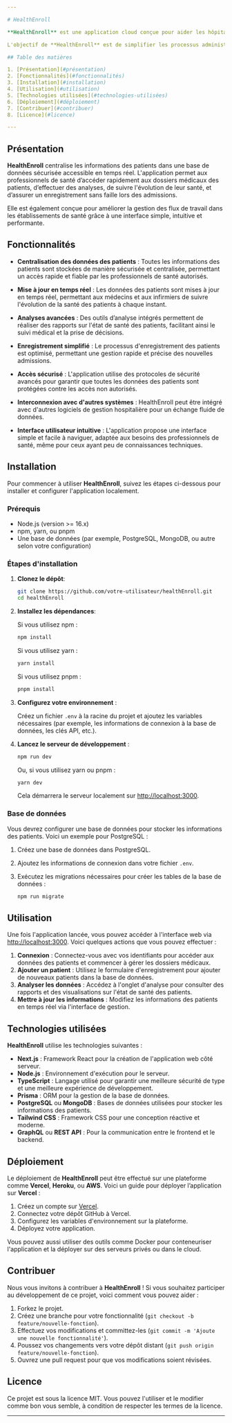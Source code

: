 ```yaml
---

# HealthEnroll

**HealthEnroll** est une application cloud conçue pour aider les hôpitaux, cliniques et autres établissements de santé à centraliser les données des patients, analyser leur état de santé, et faciliter l'enregistrement et la gestion des informations médicales en temps réel.

L'objectif de **HealthEnroll** est de simplifier les processus administratifs et médicaux tout en améliorant la qualité des soins et l'efficacité des workflows hospitaliers.

## Table des matières

1. [Présentation](#présentation)
2. [Fonctionnalités](#fonctionnalités)
3. [Installation](#installation)
4. [Utilisation](#utilisation)
5. [Technologies utilisées](#technologies-utilisées)
6. [Déploiement](#déploiement)
7. [Contribuer](#contribuer)
8. [Licence](#licence)

---
```


## Présentation

**HealthEnroll** centralise les informations des patients dans une base de données sécurisée accessible en temps réel. L'application permet aux professionnels de santé d’accéder rapidement aux dossiers médicaux des patients, d’effectuer des analyses, de suivre l'évolution de leur santé, et d’assurer un enregistrement sans faille lors des admissions. 

Elle est également conçue pour améliorer la gestion des flux de travail dans les établissements de santé grâce à une interface simple, intuitive et performante.

## Fonctionnalités

- **Centralisation des données des patients** : Toutes les informations des patients sont stockées de manière sécurisée et centralisée, permettant un accès rapide et fiable par les professionnels de santé autorisés.
  
- **Mise à jour en temps réel** : Les données des patients sont mises à jour en temps réel, permettant aux médecins et aux infirmiers de suivre l'évolution de la santé des patients à chaque instant.

- **Analyses avancées** : Des outils d’analyse intégrés permettent de réaliser des rapports sur l'état de santé des patients, facilitant ainsi le suivi médical et la prise de décisions.

- **Enregistrement simplifié** : Le processus d'enregistrement des patients est optimisé, permettant une gestion rapide et précise des nouvelles admissions.

- **Accès sécurisé** : L'application utilise des protocoles de sécurité avancés pour garantir que toutes les données des patients sont protégées contre les accès non autorisés.

- **Interconnexion avec d'autres systèmes** : HealthEnroll peut être intégré avec d'autres logiciels de gestion hospitalière pour un échange fluide de données.

- **Interface utilisateur intuitive** : L'application propose une interface simple et facile à naviguer, adaptée aux besoins des professionnels de santé, même pour ceux ayant peu de connaissances techniques.

## Installation

Pour commencer à utiliser **HealthEnroll**, suivez les étapes ci-dessous pour installer et configurer l'application localement.

### Prérequis

- Node.js (version >= 16.x)
- npm, yarn, ou pnpm
- Une base de données (par exemple, PostgreSQL, MongoDB, ou autre selon votre configuration)

### Étapes d'installation

1. **Clonez le dépôt**:

   ```bash
   git clone https://github.com/votre-utilisateur/healthEnroll.git
   cd healthEnroll
   ```

2. **Installez les dépendances**:

   Si vous utilisez npm :

   ```bash
   npm install
   ```

   Si vous utilisez yarn :

   ```bash
   yarn install
   ```

   Si vous utilisez pnpm :

   ```bash
   pnpm install
   ```

3. **Configurez votre environnement** :

   Créez un fichier `.env` à la racine du projet et ajoutez les variables nécessaires (par exemple, les informations de connexion à la base de données, les clés API, etc.).

4. **Lancez le serveur de développement** :

   ```bash
   npm run dev
   ```

   Ou, si vous utilisez yarn ou pnpm :

   ```bash
   yarn dev
   ```

   Cela démarrera le serveur localement sur [http://localhost:3000](http://localhost:3000).

### Base de données

Vous devrez configurer une base de données pour stocker les informations des patients. Voici un exemple pour PostgreSQL :

1. Créez une base de données dans PostgreSQL.
2. Ajoutez les informations de connexion dans votre fichier `.env`.
3. Exécutez les migrations nécessaires pour créer les tables de la base de données :

   ```bash
   npm run migrate
   ```

## Utilisation

Une fois l'application lancée, vous pouvez accéder à l'interface web via [http://localhost:3000](http://localhost:3000). Voici quelques actions que vous pouvez effectuer :

1. **Connexion** : Connectez-vous avec vos identifiants pour accéder aux données des patients et commencer à gérer les dossiers médicaux.
2. **Ajouter un patient** : Utilisez le formulaire d'enregistrement pour ajouter de nouveaux patients dans la base de données.
3. **Analyser les données** : Accédez à l'onglet d'analyse pour consulter des rapports et des visualisations sur l'état de santé des patients.
4. **Mettre à jour les informations** : Modifiez les informations des patients en temps réel via l'interface de gestion.

## Technologies utilisées

**HealthEnroll** utilise les technologies suivantes :

- **Next.js** : Framework React pour la création de l'application web côté serveur.
- **Node.js** : Environnement d'exécution pour le serveur.
- **TypeScript** : Langage utilisé pour garantir une meilleure sécurité de type et une meilleure expérience de développement.
- **Prisma** : ORM pour la gestion de la base de données.
- **PostgreSQL** ou **MongoDB** : Bases de données utilisées pour stocker les informations des patients.
- **Tailwind CSS** : Framework CSS pour une conception réactive et moderne.
- **GraphQL** ou **REST API** : Pour la communication entre le frontend et le backend.

## Déploiement

Le déploiement de **HealthEnroll** peut être effectué sur une plateforme comme **Vercel**, **Heroku**, ou **AWS**. Voici un guide pour déployer l’application sur **Vercel** :

1. Créez un compte sur [Vercel](https://vercel.com/).
2. Connectez votre dépôt GitHub à Vercel.
3. Configurez les variables d'environnement sur la plateforme.
4. Déployez votre application.

Vous pouvez aussi utiliser des outils comme Docker pour conteneuriser l'application et la déployer sur des serveurs privés ou dans le cloud.

## Contribuer

Nous vous invitons à contribuer à **HealthEnroll** ! Si vous souhaitez participer au développement de ce projet, voici comment vous pouvez aider :

1. Forkez le projet.
2. Créez une branche pour votre fonctionnalité (`git checkout -b feature/nouvelle-fonction`).
3. Effectuez vos modifications et committez-les (`git commit -m 'Ajoute une nouvelle fonctionnalité'`).
4. Poussez vos changements vers votre dépôt distant (`git push origin feature/nouvelle-fonction`).
5. Ouvrez une pull request pour que vos modifications soient révisées.

## Licence

Ce projet est sous la licence MIT. Vous pouvez l'utiliser et le modifier comme bon vous semble, à condition de respecter les termes de la licence.

---
